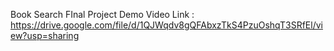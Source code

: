Book Search FInal Project Demo Video Link :  https://drive.google.com/file/d/1QJWqdv8gQFAbxzTkS4PzuOshqT3SRfEl/view?usp=sharing
